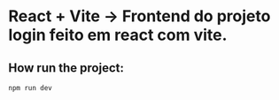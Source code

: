 # React + Vite -> Frontend do projeto login feito em react com vite.

## How run the project: 
`npm run dev`

